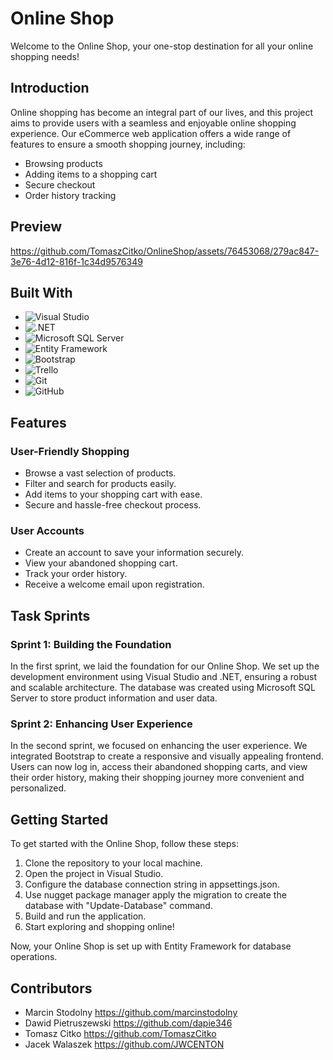 # Online Shop

Welcome to the Online Shop, your one-stop destination for all your online shopping needs!

## Introduction

Online shopping has become an integral part of our lives, and this project aims to provide users with a seamless and enjoyable online shopping experience. Our eCommerce web application offers a wide range of features to ensure a smooth shopping journey, including:

- Browsing products
- Adding items to a shopping cart
- Secure checkout
- Order history tracking

## Preview

https://github.com/TomaszCitko/OnlineShop/assets/76453068/279ac847-3e76-4d12-816f-1c34d9576349

## Built With

- ![Visual Studio](https://img.shields.io/badge/Visual%20Studio-5C2D91.svg?style=for-the-badge&logo=visual-studio&logoColor=white)
- ![.NET](https://img.shields.io/badge/.NET-5C2D91?style=for-the-badge&logo=.net&logoColor=white)
- ![Microsoft SQL Server](https://img.shields.io/badge/Microsoft%20SQL%20Server-CC2927?style=for-the-badge&logo=microsoft%20sql%20server&logoColor=white)
- ![Entity Framework](https://img.shields.io/badge/Entity%20Framework-512BD4?style=for-the-badge&logo=entity-framework&logoColor=white)
- ![Bootstrap](https://img.shields.io/badge/Bootstrap-563D7C?style=for-the-badge&logo=bootstrap&logoColor=white)
- ![Trello](https://img.shields.io/badge/Trello-0079BF?style=for-the-badge&logo=trello&logoColor=white)
- ![Git](https://img.shields.io/badge/Git-F05032?style=for-the-badge&logo=git&logoColor=white)
- ![GitHub](https://img.shields.io/badge/GitHub-181717?style=for-the-badge&logo=github&logoColor=white)

## Features

### User-Friendly Shopping

- Browse a vast selection of products.
- Filter and search for products easily.
- Add items to your shopping cart with ease.
- Secure and hassle-free checkout process.

### User Accounts

- Create an account to save your information securely.
- View your abandoned shopping cart.
- Track your order history.
- Receive a welcome email upon registration.

## Task Sprints

### Sprint 1: Building the Foundation

In the first sprint, we laid the foundation for our Online Shop. We set up the development environment using Visual Studio and .NET, ensuring a robust and scalable architecture. The database was created using Microsoft SQL Server to store product information and user data.

### Sprint 2: Enhancing User Experience

In the second sprint, we focused on enhancing the user experience. We integrated Bootstrap to create a responsive and visually appealing frontend. Users can now log in, access their abandoned shopping carts, and view their order history, making their shopping journey more convenient and personalized.

## Getting Started

To get started with the Online Shop, follow these steps:

1. Clone the repository to your local machine.
2. Open the project in Visual Studio.
3. Configure the database connection string in appsettings.json.
4. Use nugget package manager apply the migration to create the database with "Update-Database" command.
5. Build and run the application.
6. Start exploring and shopping online!

Now, your Online Shop is set up with Entity Framework for database operations.

## Contributors

- Marcin Stodolny https://github.com/marcinstodolny
- Dawid Pietruszewski https://github.com/dapie346
- Tomasz Citko https://github.com/TomaszCitko
- Jacek Walaszek https://github.com/JWCENTON
